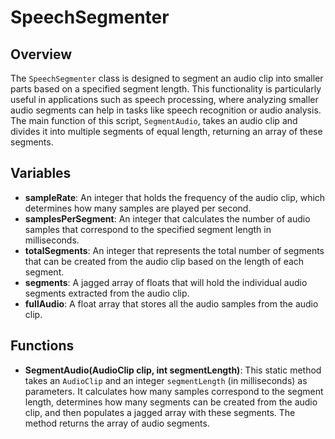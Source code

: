 # SpeechSegmenter

## Overview
The `SpeechSegmenter` class is designed to segment an audio clip into smaller parts based on a specified segment length. This functionality is particularly useful in applications such as speech processing, where analyzing smaller audio segments can help in tasks like speech recognition or audio analysis. The main function of this script, `SegmentAudio`, takes an audio clip and divides it into multiple segments of equal length, returning an array of these segments.

## Variables
- **sampleRate**: An integer that holds the frequency of the audio clip, which determines how many samples are played per second.
- **samplesPerSegment**: An integer that calculates the number of audio samples that correspond to the specified segment length in milliseconds.
- **totalSegments**: An integer that represents the total number of segments that can be created from the audio clip based on the length of each segment.
- **segments**: A jagged array of floats that will hold the individual audio segments extracted from the audio clip.
- **fullAudio**: A float array that stores all the audio samples from the audio clip.

## Functions
- **SegmentAudio(AudioClip clip, int segmentLength)**: This static method takes an `AudioClip` and an integer `segmentLength` (in milliseconds) as parameters. It calculates how many samples correspond to the segment length, determines how many segments can be created from the audio clip, and then populates a jagged array with these segments. The method returns the array of audio segments.
